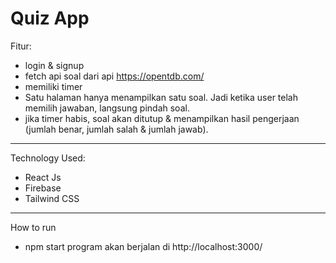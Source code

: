 # Quiz App

Fitur:
- login & signup
- fetch api soal dari api https://opentdb.com/ 
- memiliki timer
- Satu halaman hanya menampilkan satu soal. Jadi ketika user telah memilih jawaban, langsung pindah soal.
- jika timer habis, soal akan ditutup & menampilkan hasil pengerjaan (jumlah benar, jumlah salah & jumlah jawab).
  
-----------------------------------------------------------------------------------------------------------------------------------------------------
Technology Used:
- React Js
- Firebase
- Tailwind CSS

------------------------------------------------------------------------------------------------------------------------------------------------------
How to run
- npm start
  program akan berjalan di http://localhost:3000/
